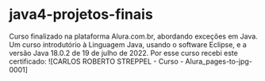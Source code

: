 # java4-projetos-finais
 Curso finalizado na plataforma Alura.com.br, abordando exceções em Java.
 Um curso introdutório à Linguagem Java, usando o software Eclipse, e a
 versão Java 18.0.2 de 19 de julho de 2022.
 Por esse curso recebi este certificado:
 ![CARLOS ROBERTO STREPPEL - Curso - Alura_pages-to-jpg-0001]

